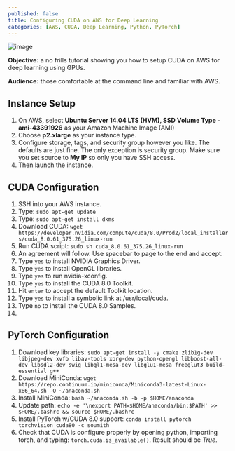 ```yaml
---
published: false
title: Configuring CUDA on AWS for Deep Learning
categories: [AWS, CUDA, Deep Learning, Python, PyTorch]
---
```

![image](/assets/images/name.jpeg?raw=true)

**Objective:** a no frills tutorial showing you how to setup CUDA on AWS for deep learning using GPUs.

**Audience:** those comfortable at the command line and familiar with AWS. 

## Instance Setup
1. On AWS, select **Ubuntu Server 14.04 LTS (HVM), SSD Volume Type - ami-43391926** as your Amazon Machine Image (AMI)
2. Choose **p2.xlarge** as your instance type. 
3. Configure storage, tags, and security group however you like. The defaults are just fine. The only exception is security group. Make sure you set source to **My IP** so only you have SSH access.
4. Then launch the instance.

## CUDA Configuration
1. SSH into your AWS instance.
2. Type: `sudo apt-get update`
3. Type: `sudo apt-get install dkms`
3. Download CUDA: `wget https://developer.nvidia.com/compute/cuda/8.0/Prod2/local_installers/cuda_8.0.61_375.26_linux-run`
4. Run CUDA script: `sudo sh cuda_8.0.61_375.26_linux-run`
5. An agreement will follow. Use spacebar to page to the end and accept.
6. Type `yes` to install NVIDIA Graphics Driver.
7. Type `yes` to install OpenGL libraries.
8. Type `yes` to run nvidia-xconfig.
9. Type `yes` to install the CUDA 8.0 Toolkit.
10. Hit `enter` to accept the default Toolkit location.
11. Type `yes` to install a symbolic link at /usr/local/cuda.
12. Type `no` to install the CUDA 8.0 Samples.
13.

## PyTorch Configuration
1. Download key libraries: `sudo apt-get install -y cmake zlib1g-dev libjpeg-dev xvfb libav-tools xorg-dev python-opengl libboost-all-dev libsdl2-dev swig libgl1-mesa-dev libglu1-mesa freeglut3 build-essential g++`
2. Download MiniConda: `wget https://repo.continuum.io/miniconda/Miniconda3-latest-Linux-x86_64.sh -O ~/anaconda.sh`
3. Install MiniConda: `bash ~/anaconda.sh -b -p $HOME/anaconda`
4. Update path: `echo -e '\nexport PATH=$HOME/anaconda/bin:$PATH' >> $HOME/.bashrc && source $HOME/.bashrc`
5. Install PyTorch w/CUDA 8.0 support: `conda install pytorch torchvision cuda80 -c soumith`
6. Check that CUDA is configure properly by opening python, importing torch, and typing: `torch.cuda.is_available()`. Result should be *True*.
